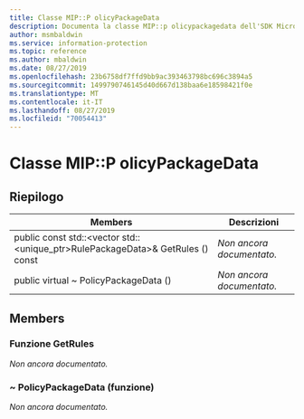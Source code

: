 ```yaml
---
title: Classe MIP::P olicyPackageData
description: Documenta la classe MIP::p olicypackagedata dell'SDK Microsoft Information Protection (MIP).
author: msmbaldwin
ms.service: information-protection
ms.topic: reference
ms.author: mbaldwin
ms.date: 08/27/2019
ms.openlocfilehash: 23b6758df7ffd9bb9ac393463798bc696c3894a5
ms.sourcegitcommit: 1499790746145d40d667d138baa6e18598421f0e
ms.translationtype: MT
ms.contentlocale: it-IT
ms.lasthandoff: 08/27/2019
ms.locfileid: "70054413"
---
```

# <a name="class-mippolicypackagedata"></a>Classe MIP::P olicyPackageData 
  
## <a name="summary"></a>Riepilogo
 Members                        | Descrizioni                                
--------------------------------|---------------------------------------------
public const std::\<vector std::\<unique_ptr\>RulePackageData\>& GetRules () const  | _Non ancora documentato._
public virtual ~ PolicyPackageData ()  | _Non ancora documentato._
  
## <a name="members"></a>Members
  
### <a name="getrules-function"></a>Funzione GetRules
_Non ancora documentato._

  
### <a name="policypackagedata-function"></a>~ PolicyPackageData (funzione)
_Non ancora documentato._

